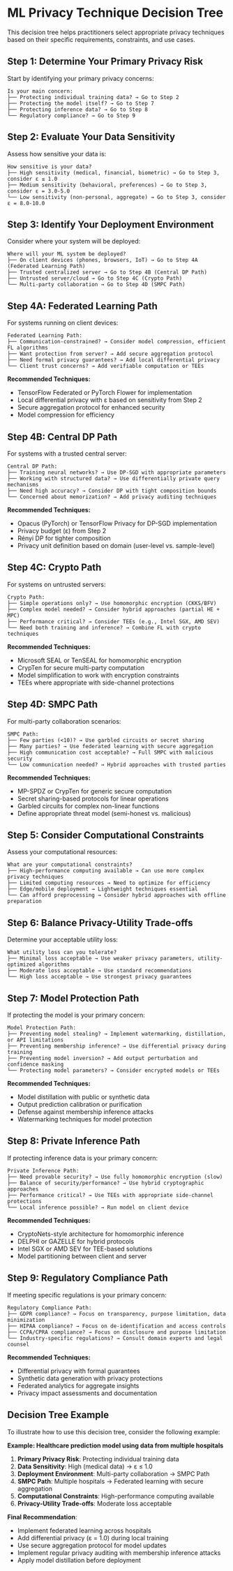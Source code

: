 # ML Privacy Technique Decision Tree

This decision tree helps practitioners select appropriate privacy techniques based on their specific requirements, constraints, and use cases.

## Step 1: Determine Your Primary Privacy Risk

Start by identifying your primary privacy concerns:

```
Is your main concern:
├── Protecting individual training data? → Go to Step 2
├── Protecting the model itself? → Go to Step 7
├── Protecting inference data? → Go to Step 8
└── Regulatory compliance? → Go to Step 9
```

## Step 2: Evaluate Your Data Sensitivity

Assess how sensitive your data is:

```
How sensitive is your data?
├── High sensitivity (medical, financial, biometric) → Go to Step 3, consider ε ≤ 1.0
├── Medium sensitivity (behavioral, preferences) → Go to Step 3, consider ε = 3.0-5.0
└── Low sensitivity (non-personal, aggregate) → Go to Step 3, consider ε = 8.0-10.0
```

## Step 3: Identify Your Deployment Environment

Consider where your system will be deployed:

```
Where will your ML system be deployed?
├── On client devices (phones, browsers, IoT) → Go to Step 4A (Federated Learning Path)
├── Trusted centralized server → Go to Step 4B (Central DP Path)
├── Untrusted server/cloud → Go to Step 4C (Crypto Path)
└── Multi-party collaboration → Go to Step 4D (SMPC Path)
```

## Step 4A: Federated Learning Path

For systems running on client devices:

```
Federated Learning Path:
├── Communication-constrained? → Consider model compression, efficient FL algorithms
├── Want protection from server? → Add secure aggregation protocol
├── Need formal privacy guarantees? → Add local differential privacy
└── Client trust concerns? → Add verifiable computation or TEEs
```

**Recommended Techniques:**
- TensorFlow Federated or PyTorch Flower for implementation
- Local differential privacy with ε based on sensitivity from Step 2
- Secure aggregation protocol for enhanced security
- Model compression for efficiency

## Step 4B: Central DP Path

For systems with a trusted central server:

```
Central DP Path:
├── Training neural networks? → Use DP-SGD with appropriate parameters
├── Working with structured data? → Use differentially private query mechanisms
├── Need high accuracy? → Consider DP with tight composition bounds
└── Concerned about memorization? → Add privacy auditing techniques
```

**Recommended Techniques:**
- Opacus (PyTorch) or TensorFlow Privacy for DP-SGD implementation
- Privacy budget (ε) from Step 2
- Rényi DP for tighter composition
- Privacy unit definition based on domain (user-level vs. sample-level)

## Step 4C: Crypto Path

For systems on untrusted servers:

```
Crypto Path:
├── Simple operations only? → Use homomorphic encryption (CKKS/BFV)
├── Complex model needed? → Consider hybrid approaches (partial HE + MPC)
├── Performance critical? → Consider TEEs (e.g., Intel SGX, AMD SEV)
└── Need both training and inference? → Combine FL with crypto techniques
```

**Recommended Techniques:**
- Microsoft SEAL or TenSEAL for homomorphic encryption
- CrypTen for secure multi-party computation
- Model simplification to work with encryption constraints
- TEEs where appropriate with side-channel protections

## Step 4D: SMPC Path

For multi-party collaboration scenarios:

```
SMPC Path:
├── Few parties (<10)? → Use garbled circuits or secret sharing
├── Many parties? → Use federated learning with secure aggregation
├── High communication cost acceptable? → Full SMPC with malicious security
└── Low communication needed? → Hybrid approaches with trusted parties
```

**Recommended Techniques:**
- MP-SPDZ or CrypTen for generic secure computation
- Secret sharing-based protocols for linear operations
- Garbled circuits for complex non-linear functions
- Define appropriate threat model (semi-honest vs. malicious)

## Step 5: Consider Computational Constraints

Assess your computational resources:

```
What are your computational constraints?
├── High-performance computing available → Can use more complex privacy techniques
├── Limited computing resources → Need to optimize for efficiency
├── Edge/mobile deployment → Lightweight techniques essential
└── Can afford preprocessing → Consider hybrid approaches with offline preparation
```

## Step 6: Balance Privacy-Utility Trade-offs

Determine your acceptable utility loss:

```
What utility loss can you tolerate?
├── Minimal loss acceptable → Use weaker privacy parameters, utility-optimized algorithms
├── Moderate loss acceptable → Use standard recommendations
└── High loss acceptable → Use strongest privacy guarantees
```

## Step 7: Model Protection Path

If protecting the model is your primary concern:

```
Model Protection Path:
├── Preventing model stealing? → Implement watermarking, distillation, or API limitations
├── Preventing membership inference? → Use differential privacy during training
├── Preventing model inversion? → Add output perturbation and confidence masking
└── Protecting model parameters? → Consider encrypted models or TEEs
```

**Recommended Techniques:**
- Model distillation with public or synthetic data
- Output prediction calibration or purification
- Defense against membership inference attacks
- Watermarking techniques for model protection

## Step 8: Private Inference Path

If protecting inference data is your primary concern:

```
Private Inference Path:
├── Need provable security? → Use fully homomorphic encryption (slow)
├── Balance of security/performance? → Use hybrid cryptographic approaches
├── Performance critical? → Use TEEs with appropriate side-channel protections
└── Local inference possible? → Run model on client device
```

**Recommended Techniques:**
- CryptoNets-style architecture for homomorphic inference
- DELPHI or GAZELLE for hybrid protocols
- Intel SGX or AMD SEV for TEE-based solutions
- Model partitioning between client and server

## Step 9: Regulatory Compliance Path

If meeting specific regulations is your primary concern:

```
Regulatory Compliance Path:
├── GDPR compliance? → Focus on transparency, purpose limitation, data minimization
├── HIPAA compliance? → Focus on de-identification and access controls
├── CCPA/CPRA compliance? → Focus on disclosure and purpose limitation
└── Industry-specific regulations? → Consult domain experts and legal counsel
```

**Recommended Techniques:**
- Differential privacy with formal guarantees
- Synthetic data generation with privacy protections
- Federated analytics for aggregate insights
- Privacy impact assessments and documentation

## Decision Tree Example

To illustrate how to use this decision tree, consider the following example:

**Example: Healthcare prediction model using data from multiple hospitals**

1. **Primary Privacy Risk**: Protecting individual training data
2. **Data Sensitivity**: High (medical data) → ε ≤ 1.0
3. **Deployment Environment**: Multi-party collaboration → SMPC Path
4. **SMPC Path**: Multiple hospitals → Federated learning with secure aggregation
5. **Computational Constraints**: High-performance computing available
6. **Privacy-Utility Trade-offs**: Moderate loss acceptable

**Final Recommendation**:
- Implement federated learning across hospitals
- Add differential privacy (ε = 1.0) during local training
- Use secure aggregation protocol for model updates
- Implement regular privacy auditing with membership inference attacks
- Apply model distillation before deployment